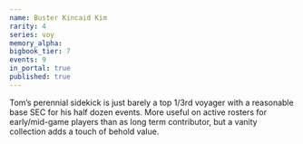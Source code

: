 ```yaml
---
name: Buster Kincaid Kim
rarity: 4
series: voy
memory_alpha:
bigbook_tier: 7
events: 9
in_portal: true
published: true
---
```


Tom’s perennial sidekick is just barely a top 1/3rd voyager with a reasonable base SEC for his half dozen events. More useful on active rosters for early/mid-game players than as long term contributor, but a vanity collection adds a touch of behold value.
